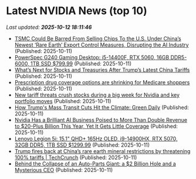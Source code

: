 # Latest NVIDIA News (top 10)
_Last updated: **2025-10-12 18:11:46**_

- [TSMC Could Be Barred From Selling Chips To the U.S. Under China’s Newest ‘Rare Earth’ Export Control Measures, Disrupting the AI Industry](https://wccftech.com/tsmc-could-be-barred-from-selling-chips-to-the-us-under-china-rare-earths-export-control/) (Published: 2025-10-11)
- [PowerSpec G240 Gaming Desktop: i5-14400F, RTX 5060, 16GB DDR5-6000, 1TB SSD $799.99](https://slickdeals.net/f/18691393-powerspec-g240-gaming-desktop-i5-14400f-rtx-5060-16gb-ddr5-6000-1tb-ssd-799-99) (Published: 2025-10-11)
- [What’s Next for Stocks and Treasuries After Trump’s Latest China Tariffs](https://biztoc.com/x/583b1129d6084535) (Published: 2025-10-11)
- [Prescription drug coverage options are shrinking for Medicare shoppers](https://biztoc.com/x/2a877c4daff111c5) (Published: 2025-10-11)
- [New tariff threats crush stocks during a big week for Nvidia and key portfolio moves](https://biztoc.com/x/0bf30becea4b7fa5) (Published: 2025-10-11)
- [How Trump's Mass Transit Cuts Hit the Climate: Green Daily](https://biztoc.com/x/56454459e34d7211) (Published: 2025-10-11)
- [Nvidia Has a Brilliant AI Business Poised to More Than Double Revenue to $20-Plus Billion This Year, Yet It Gets Little Coverage](https://biztoc.com/x/e42b10a48bd02c0c) (Published: 2025-10-11)
- [Lenovo Legion 5i: 15.1" QHD+ 165Hz OLED, i9-14900HX, RTX 5070, 32GB DDR5, 1TB SSD $1299.99](https://slickdeals.net/f/18691327-lenovo-legion-5i-15-1-qhd-165hz-oled-i9-14900hx-rtx-5070-32gb-ddr5-1tb-ssd-1299-99) (Published: 2025-10-11)
- [Trump fires back at China’s rare earth mineral restrictions by threatening 100% tariffs | TechCrunch](https://techcrunch.com/2025/10/11/trump-fires-back-at-chinas-rare-earth-mineral-restrictions-by-threatening-100-tariffs/) (Published: 2025-10-11)
- [Behind the Collapse of an Auto-Parts Giant: a $2 Billion Hole and a Mysterious CEO](https://biztoc.com/x/64d7d3a24bba7c3d) (Published: 2025-10-11)
